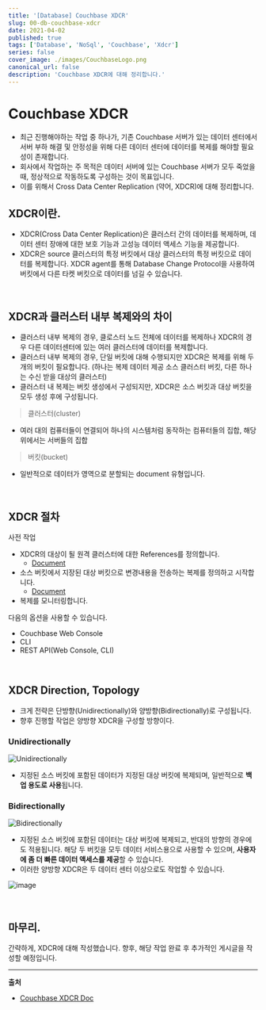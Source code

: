 ```yaml
---
title: '[Database] Couchbase XDCR'
slug: 00-db-couchbase-xdcr
date: 2021-04-02
published: true
tags: ['Database', 'NoSql', 'Couchbase', 'Xdcr']
series: false
cover_image: ./images/CouchbaseLogo.png
canonical_url: false
description: 'Couchbase XDCR에 대해 정리합니다.'
---
```


# Couchbase XDCR

- 최근 진행해야하는 작업 중 하나가, 기존 Couchbase 서버가 있는 데이터 센터에서 서버 부하 해결 및 안정성을 위해 다른 데이터 센터에 데이터를 복제를 해야할 필요성이 존재합니다.
- 회사에서 작업하는 주 목적은 데이터 서버에 있는 Couchbase 서버가 모두 죽었을 때, 정상적으로 작동하도록 구성하는 것이 목표입니다.
- 이를 위해서 Cross Data Center Replication (약어, XDCR)에 대해 정리합니다.

## XDCR이란.

- XDCR(Cross Data Center Replication)은 클러스터 간의 데이터를 복제하며, 데이터 센터 장애에 대한 보호 기능과 고성능 데이터 액세스 기능을 제공합니다.
- XDCR은 source 클러스터의 특정 버킷에서 대상 클러스터의 특정 버킷으로 데이터를 복제합니다. XDCR agent를 통해 Database Change Protocol을 사용하여 버킷에서 다른 타켓 버킷으로 데이터를 넘길 수 있습니다.

<br/>

## XDCR과 클러스터 내부 복제와의 차이

- 클러스터 내부 복제의 경우, 클로스터 노드 전체에 데이터를 복제하나 XDCR의 경우 다른 데이터센터에 있는 여러 클러스터에 데이터를 복제합니다.
- 클러스터 내부 복제의 경우, 단일 버킷에 대해 수행되지만 XDCR은 복제를 위해 두 개의 버킷이 필요합니다. (하나는 복제 데이터 제공 소스 클러스터 버킷, 다른 하나는 수신 받을 대상의 클러스터)
- 클러스터 내 복제는 버킷 생성에서 구성되지만, XDCR은 소스 버킷과 대상 버킷을 모두 생성 후에 구성됩니다.

> 클러스터(cluster)

- 여러 대의 컴퓨터들이 연결되어 하나의 시스템처럼 동작하는 컴퓨터들의 집합, 해당 위에서는 서버들의 집합

> 버킷(bucket)

- 일반적으로 데이터가 영역으로 분할되는 document 유형입니다.

<br/>

## XDCR 절차

사전 작업

- XDCR의 대상이 될 원격 클러스터에 대한 References를 정의합니다.
  - [Document](https://docs.couchbase.com/server/current/manage/manage-xdcr/create-xdcr-reference.html)
- 소스 버킷에서 지장된 대상 버킷으로 변경내용을 전송하는 복제를 정의하고 시작합니다.
  - [Document](https://docs.couchbase.com/server/current/learn/clusters-and-availability/xdcr-overview.html#manage:manage-xdcr/create-xdcr-replication)
- 복제를 모니터링합니다.

다음의 옵션을 사용할 수 있습니다.

- Couchbase Web Console
- CLI
- REST API(Web Console, CLI)

<br/>

## XDCR Direction, Topology

- 크게 전략은 단방향(Unidirectionally)와 양방향(Bidirectionally)로 구성됩니다.
- 향후 진행할 작업은 양방향 XDCR을 구성할 방향이다.

### Unidirectionally

![Unidirectionally](https://user-images.githubusercontent.com/42582516/113409137-a2089080-93eb-11eb-9fdc-15f325939633.png)

- 지정된 소스 버킷에 포함된 데이터가 지정된 대상 버킷에 복제되며, 일반적으로 **백업 용도로 사용**됩니다.

### Bidirectionally

![Bidirectionally](https://user-images.githubusercontent.com/42582516/113409142-a5038100-93eb-11eb-8e01-c23ce981dfd5.png)

- 지정된 소스 버킷에 포함된 데이터는 대상 버킷에 복제되고, 반대의 방향의 경우에도 적용됩니다. 해당 두 버킷을 모두 데이터 서비스용으로 사용할 수 있으며, **사용자에 좀 더 빠른 데이터 액세스를 제공**할 수 있습니다.
- 이러한 양방향 XDCR은 두 데이터 센터 이상으로도 작업할 수 있습니다.

![image](https://user-images.githubusercontent.com/42582516/113409371-1d6a4200-93ec-11eb-8ff6-0a2205b62be6.png)

<br/>

## 마무리.

간략하게, XDCR에 대해 작성했습니다. 향후, 해당 작업 완료 후 추가적인 게시글을 작성할 예정입니다.

---

**출처**

- [Couchbase XDCR Doc](https://docs.couchbase.com/server/current/learn/clusters-and-availability/xdcr-overview.html)
